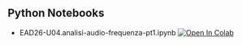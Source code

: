 
## Python Notebooks

* EAD26-U04.analisi-audio-frequenza-pt1.ipynb [![Open In Colab](https://colab.research.google.com/assets/colab-badge.svg)](https://colab.research.google.com/github/polito-EAD-2026/EAD26-U04.analisi-audio-frequenza/blob/main/EAD26-U04.analisi-audio-frequenza-pt1.ipynb)
